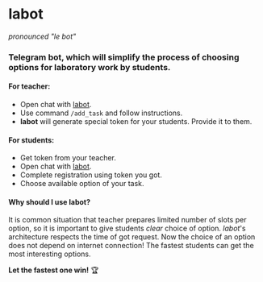 # labot
*pronounced "le bot"*

### Telegram bot, which will simplify the process of choosing options for laboratory work by students.

#### For teacher:
  - Open chat with [labot](https://t.me/bauman_code_games_bot).
  - Use command `/add_task` and follow instructions.
  - **labot** will generate special token for your students. Provide it to them.
#### For students:
  - Get token from your teacher.
  - Open chat with [labot](https://t.me/bauman_code_games_bot).
  - Complete registration using token you got.
  - Choose available option of your task.

#### Why should I use **labot**?
It is common situation that teacher prepares limited number of slots per option, so it is important to give students *clear* choice of option.
*labot*'s architecture respects the time of got request. Now the choice of an option does not depend on internet connection! The fastest students can get the most interesting options.

**Let the fastest one win!** 🏆
